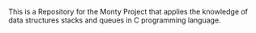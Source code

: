 This is a Repository for the Monty Project that applies the knowledge of data structures stacks and queues in C programming language. 
